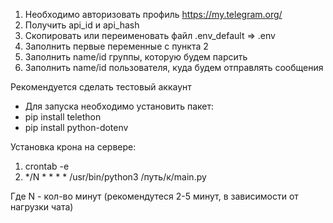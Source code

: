 1. Необходимо авторизовать профиль https://my.telegram.org/ 
2. Получить api_id и api_hash
3. Скопировать или переименовать файл .env_default => .env
4. Заполнить первые переменные с пункта 2
5. Заполнить name/id группы, которую будем парсить
6. Заполнить name/id пользователя, куда будем отправлять сообщения

Рекомендуется сделать тестовый аккаунт

* Для запуска необходимо установить пакет: 
* pip install telethon
* pip install python-dotenv

Установка крона на сервере:
1) crontab -e
2) */N * * * * /usr/bin/python3 /путь/к/main.py

Где N - кол-во минут (рекомендутеся 2-5 минут, в зависимости от нагрузки чата)

